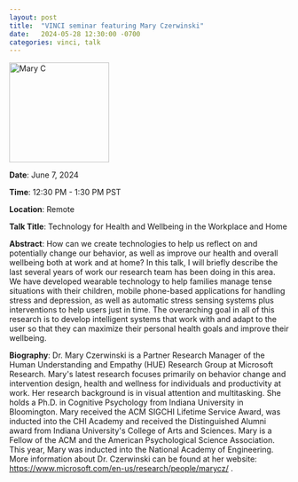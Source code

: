 ```yaml
---
layout: post
title:  "VINCI seminar featuring Mary Czerwinski"
date:   2024-05-28 12:30:00 -0700
categories: vinci, talk
---
```



<img src="https://www.microsoft.com/en-us/research/wp-content/uploads/2017/06/avatar_user_32824_1498795276-180x180.jpg" width="180" height="180" alt="Mary C">

**Date**: June 7, 2024

**Time**: 12:30 PM - 1:30 PM PST

**Location**: Remote


**Talk Title**: Technology for Health and Wellbeing in the Workplace and Home


**Abstract**: How can we create technologies to help us reflect on and potentially change our behavior, as well as improve our health and overall wellbeing both at work and at home? In this talk, I will briefly describe the last several years of work our research team has been doing in this area. We have developed wearable technology to help families manage tense situations with their children, mobile phone-based applications for handling stress and depression, as well as automatic stress sensing systems plus interventions to help users just in time. The overarching goal in all of this research is to develop intelligent systems that work with and adapt to the user so that they can maximize their personal health goals and improve their wellbeing.

**Biography**: Dr. Mary Czerwinski is a Partner Research Manager of the Human Understanding and Empathy (HUE) Research Group at Microsoft Research. Mary's latest research focuses primarily on behavior change and intervention design, health and wellness for individuals and productivity at work. Her research background is in visual attention and multitasking. She holds a Ph.D. in Cognitive Psychology from Indiana University in Bloomington. Mary received the ACM SIGCHI Lifetime Service Award, was inducted into the CHI Academy and received the Distinguished Alumni award from Indiana University's College of Arts and Sciences. Mary is a Fellow of the ACM and the American Psychological Science Association. This year, Mary was inducted into the National Academy of Engineering. More information about Dr. Czerwinski can be found at her website: https://www.microsoft.com/en-us/research/people/marycz/ .

